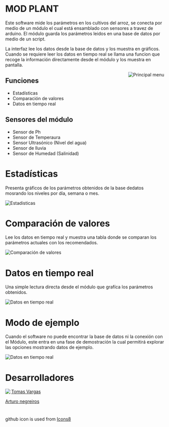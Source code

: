# MOD PLANT

Este software mide los parámetros en los cultivos del arroz, se conecta por medio de un módulo el cual está ensamblado con sensores a travez de arduino. El módulo guarda los parámetros leidos en una base de datos por medio de un script.

La interfaz lee los datos desde la base de datos y los muestra en gráficos. Cuando se requiere leer los datos en tiempo real se llama una funcion que recoge la información directamente desde el módulo y los muestra en pantalla.


<image align="right" src="screenshots/principal%20menu.png" alt="Principal menu"></image>

## Funciones
* Estadísticas
* Comparación de valores
* Datos en tiempo real

## Sensores del módulo
* Sensor de Ph
* Sensor de Temperaura
* Sensor Ultrasónico (Nivel del agua)
* Sensor de lluvia
* Sensor de Humedad (Salinidad)


# Estadísticas
Presenta gráficos de los parámetros obtenidos de la base dedatos mosrando los niveles por día, semana o mes.

<image src="screenshots/grafics%20op1.png" alt="Estadisticas"></image>

# Comparación de valores
Lee los datos en tiempo real y muestra una tabla donde se comparan los parámetros actuales con los recomendados.

<image src="screenshots/values%20op2.png" alt="Comparación de valores"></image>

# Datos en tiempo real
Una simple lectura directa desde el módulo que grafíca los parámetros obtenidos.

<image src="screenshots/trdata%20op3.png" alt="Datos en tiempo real"></image>

# Modo de ejemplo

Cuando el software no puede encontrar la base de datos ni la conexión con el Módulo, este entra en una fase de demostración la cual permitirá explorar las opciones mostrando datos de ejemplo.

<image src="screenshots/connection%20error.png" alt="Datos en tiempo real"></image>

# Desarrolladores

<img align="left" src="https://img.icons8.com/bubbles/50/000000/github.png"/>
<a href="https://github.com/Tomvargas">Tomas Vargas</a>

<a href="https://github.com/Arturo0911">Arturo negreiros</a>

# 
github icon is used from <a href="https://icons8.com/icon/118553/github">Icons8</a>
